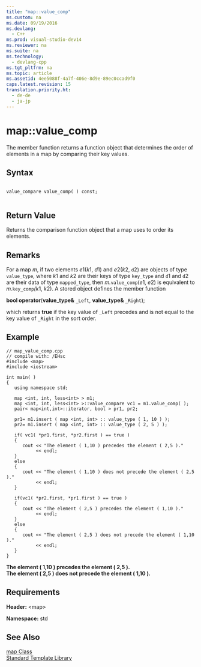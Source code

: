 ```yaml
---
title: "map::value_comp"
ms.custom: na
ms.date: 09/19/2016
ms.devlang: 
  - C++
ms.prod: visual-studio-dev14
ms.reviewer: na
ms.suite: na
ms.technology: 
  - devlang-cpp
ms.tgt_pltfrm: na
ms.topic: article
ms.assetid: 4ee5088f-4a7f-406e-8d9e-89ec0ccad9f0
caps.latest.revision: 15
translation.priority.ht: 
  - de-de
  - ja-jp
---
```

# map::value_comp
The member function returns a function object that determines the order of elements in a map by comparing their key values.  
  
## Syntax  
  
```  
  
value_compare value_comp( ) const;  
  
```  
  
## Return Value  
 Returns the comparison function object that a map uses to order its elements.  
  
## Remarks  
 For a map *m*, if two elements *e*1(*k*1, *d*1) and *e*2(*k*2, `d`2) are objects of type `value_type`, where *k*1 and *k*2 are their keys of type `key_type` and `d`1 and `d`2 are their data of type `mapped_type`, then *m.*`value_comp`(*e*1, *e*2) is equivalent to *m.*`key_comp`*(k*1, *k*2). A stored object defines the member function  
  
 **bool operator**(**value_type&** `_Left`, **value_type&** `_Right`);  
  
 which returns **true** if the key value of `_Left` precedes and is not equal to the key value of `_Right` in the sort order.  
  
## Example  
  
```  
// map_value_comp.cpp  
// compile with: /EHsc  
#include <map>  
#include <iostream>  
  
int main( )  
{  
   using namespace std;  
  
   map <int, int, less<int> > m1;  
   map <int, int, less<int> >::value_compare vc1 = m1.value_comp( );  
   pair< map<int,int>::iterator, bool > pr1, pr2;  
  
   pr1= m1.insert ( map <int, int> :: value_type ( 1, 10 ) );  
   pr2= m1.insert ( map <int, int> :: value_type ( 2, 5 ) );  
  
   if( vc1( *pr1.first, *pr2.first ) == true )     
   {  
      cout << "The element ( 1,10 ) precedes the element ( 2,5 )."  
           << endl;  
   }  
   else     
   {  
      cout << "The element ( 1,10 ) does not precede the element ( 2,5 )."  
           << endl;  
   }  
  
   if(vc1( *pr2.first, *pr1.first ) == true )  
   {  
      cout << "The element ( 2,5 ) precedes the element ( 1,10 )."  
           << endl;  
   }  
   else     
   {  
      cout << "The element ( 2,5 ) does not precede the element ( 1,10 )."  
           << endl;  
   }  
}  
```  
  
 **The element ( 1,10 ) precedes the element ( 2,5 ).**  
**The element ( 2,5 ) does not precede the element ( 1,10 ).**   
## Requirements  
 **Header:** <map\>  
  
 **Namespace:** std  
  
## See Also  
 [map Class](../vs140/map-Class.md)   
 [Standard Template Library](../vs140/Standard-Template-Library.md)